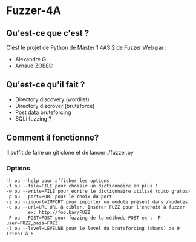 # Fuzzer-4A

## Qu'est-ce que c'est ?
C'est le projet de Python de Master 1 4ASI2 de Fuzzer Web par :

- Alexandre G
- Arnaud ZOBEC

## Qu'est-ce qu'il fait ?

- Directory discovery (wordlist)
- Directory discrover (bruteforce)
- Post data bruteforcing
- SQLi fuzzing ?

## Comment il fonctionne?

Il suffit de faire un git clone et de lancer ./fuzzer.py

### Options

	-h ou --help pour afficher les options
	-f ou --file=FILE pour choisir un dictionnaire en plus !
	-w ou --write=FILE pour écrire le dictionnaire utilisé (dico gratos)
	-p ou --port=PORT pour le choix du port
	-i ou --import=IMPORT pour importer un module présent dans /modules
	-u ou --url=URL URL à cibler. Insérer FUZZ pour l'endroit à fuzzer
			ex: http://foo.bar/FUZZ
	-P ou --POST=POST pour fuzzing de la méthode POST ex : -P user=FUZZ,pass=FUZZ
	-l ou --level=LEVELNB pour le level du bruteforcing (chars) de 0 (rien) à 6
